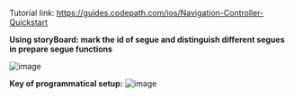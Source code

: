 Tutorial link: https://guides.codepath.com/ios/Navigation-Controller-Quickstart

**Using storyBoard: mark the id of segue and distinguish different segues in prepare segue functions**

![image](https://user-images.githubusercontent.com/81428296/148493963-5996249c-e154-466e-a45f-ef65a40cd7f7.png)


**Key of programmatical setup:**
![image](https://user-images.githubusercontent.com/81428296/148494032-269e5936-1e2e-4120-9868-b98f20864b2a.png)
